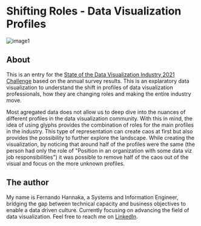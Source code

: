# Shifting Roles - Data Visualization Profiles

![image1](Dataviz%20professionals%20v2.2.png)

## About

This is an entry for the [State of the Data Visualization Industry 2021 Challenge](https://www.datavisualizationsociety.org/soti-challenge-2021) based on the annual survey results.  This is an explaratory data visualization to understand the shift in profiles of data visualization professionals, how they are changing roles and making the entire industry move.

Most agregated data does not allow us to deep dive into the nuances of different profiles in the data visualization community.  With this in mind, the idea of using glyphs provides the combination of roles for the main profiles in the industry.  This type of representation can create caos at first but also provides the possibility to further explore the landscape.  While creating the visualization, by noticing that around half of the profiles were the same (the person had only the role of "Position in an organization with some data viz job responsibilities") it was possible to remove half of the caos out of the visual and focus on the more unknown profiles.

## The author

My name is Fernando Hannaka, a Systems and Information Engineer, bridging the gap between technical capacity and business objectives to enable a data driven culture.  Currently focusing on advancing the field of data visualization.  Feel free to reach me on [LinkedIn](https://linkedin.com/in/fernandohannaka).
